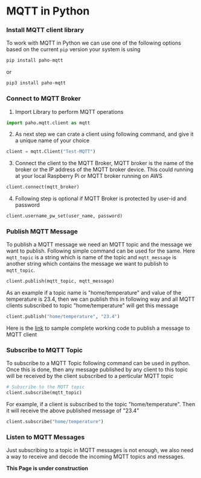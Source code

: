 # MQTT in Python

### Install MQTT client library

To work with MQTT in Python we can use one of the following options based on the current `pip` version your system is using

```bash
pip install paho-mqtt
```

or

```bash
pip3 install paho-mqtt
```

### Connect to MQTT Broker

1. Import Library to perform MQTT operations

```python
import paho.mqtt.client as mqtt
```

2. As next step we can crate a client using following command, and give it a unique name of your choice

```python
client = mqtt.Client("Test-MQTT") 
```

3. Connect the client to the MQTT Broker, MQTT broker is the name of the broker or the IP address of the MQTT broker device. This could running at your local Raspberry Pi or MQTT broker running on AWS

```python
client.connect(mqtt_broker)
```

4. Following step is optional if MQTT Broker is protected by user-id and password

```python
client.username_pw_set(user_name, password)
```

### Publish MQTT Message

To publish a MQTT message we need an MQTT topic and the message we want to publish. Following simple command can be used for the same. Here `mqtt_topic` is a string which is name of the topic and `mqtt_message` is another string which contains the message we want to publish to `mqtt_topic`.

```python
client.publish(mqtt_topic, mqtt_message)
```

As an example if a topic name is "home/temperature" and value of the temperature is 23.4, then we can publish this in following way and all MQTT clients subscribed to topic "home/temperature" will get this message

```python
client.publish("home/temperature", "23.4")
```

Here is the [link](mqtt-publish.py) to sample complete working code to publish a message to MQTT client

### Subscribe to MQTT Topic

To subscribe to a MQTT Topic following command can be used in python. Once this is done, then any message published by any client to this topic will be received by the client subscribed to a perticular MQTT topic

```python
# Subscribe to the MQTT topic
client.subscribe(mqtt_topic)
```

For example, if a client is subscribed to the topic "home/temperature". Then it will receive the above published message of "23.4"

```python
client.subscribe("home/temperature")
```

### Listen to MQTT Messages

Just subscribing to a topic in MQTT messages is not enough, we also need a way to receive and decode the incoming MQTT topics and messages.

**This Page is under construction**